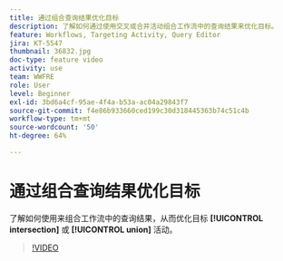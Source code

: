 ```yaml
---
title: 通过组合查询结果优化目标
description: 了解如何通过使用交叉或合并活动组合工作流中的查询结果来优化目标。
feature: Workflows, Targeting Activity, Query Editor
jira: KT-5547
thumbnail: 36832.jpg
doc-type: feature video
activity: use
team: WWFRE
role: User
level: Beginner
exl-id: 3bd6a4cf-95ae-4f4a-b53a-ac04a29843f7
source-git-commit: f4e86b933660ced199c30d318445363b74c51c4b
workflow-type: tm+mt
source-wordcount: '50'
ht-degree: 64%

---
```


# 通过组合查询结果优化目标

了解如何使用来组合工作流中的查询结果，从而优化目标 **[!UICONTROL intersection]** 或 **[!UICONTROL union]** 活动。

>[!VIDEO](https://video.tv.adobe.com/v/36832?quality=12&learn=on)
